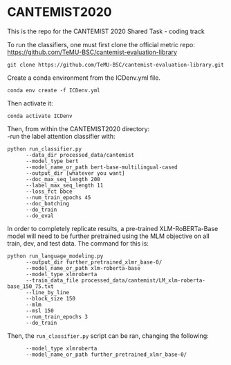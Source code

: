 # CANTEMIST2020
This is the repo for the CANTEMIST 2020 Shared Task - coding track

To run the classifiers, one must first clone the official metric repo: https://github.com/TeMU-BSC/cantemist-evaluation-library
```
git clone https://github.com/TeMU-BSC/cantemist-evaluation-library.git
```
Create a conda environment from the ICDenv.yml file.
```
conda env create -f ICDenv.yml
```
Then activate it:
```
conda activate ICDenv
```
Then, from within the CANTEMIST2020 directory: <br>
-run the label attention classifier with:
```
python run_classifier.py 
      --data_dir processed_data/cantemist 
      --model_type bert 
      --model_name_or_path bert-base-multilingual-cased 
      --output_dir [whatever you want] 
      --doc_max_seq_length 200
      --label_max_seq_length 11
      --loss_fct bbce
      --num_train_epochs 45
      --doc_batching
      --do_train
      --do_eval

 ```
In order to completely replicate results, a pre-trained XLM-RoBERTa-Base model will need
to be further pretrained using the MLM objective on all train, dev, and test data.
The command for this is:
```
python run_language_modeling.py 
      --output_dir further_pretrained_xlmr_base-0/ 
      --model_name_or_path xlm-roberta-base 
      --model_type xlmroberta 
      --train_data_file processed_data/cantemist/LM_xlm-roberta-base_150_75.txt 
      --line_by_line
      --block_size 150 
      --mlm 
      --msl 150 
      --num_train_epochs 3 
      --do_train
```

Then, the ```run_classifier.py``` script can be ran, changing the following:
```
      --model_type xlmroberta 
      --model_name_or_path further_pretrained_xlmr_base-0/  
```